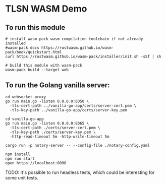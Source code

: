 # TLSN WASM Demo
## To run this module

```
# install wasm-pack wasm compilation toolchain if not already installed
#wasm-pack docs https://rustwasm.github.io/wasm-pack/book/quickstart.html
curl https://rustwasm.github.io/wasm-pack/installer/init.sh -sSf | sh

# build this module with wasm-pack
wasm-pack build --target web
```

## To run the Golang vanilla server:

```shell
cd websocket-proxy
go run main.go -listen 0.0.0.0:8050 \
  -tls-cert-path ../vanilla-go-app/certs/server-cert.pem \
  -tls-key-path ../vanilla-go-app/certs/server-key.pem

cd vanilla-go-app
go run main.go -listen 0.0.0.0:8065 \
  -tls-cert-path ./certs/server-cert.pem \
  -tls-key-path ./certs/server-key.pem \
  -http-read-timeout 5m -http-write-timeout 5m

cargo run -p notary-server -- --config-file ./notary-config.yaml
```

```
npm install
npm run start
open https://localhost:8090
```

TODO: It's possible to run headless tests, which could be interesting for some unit tests.
